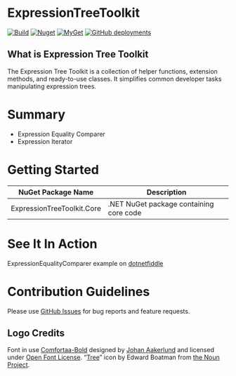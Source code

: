 # ExpressionTreeToolkit
[![Build](https://img.shields.io/azure-devops/build/alecsg77/6874db54-d5ec-4a83-b731-15da00bcbcde/22/master?logo=azure%20pipelines)](https://dev.azure.com/alecsg77/ExpressionTreeToolkit/_build/latest?definitionId=22&branchName=master)
[![Nuget](https://img.shields.io/nuget/v/ExpressionTreeToolkit.Core?logo=nuget)](https://www.nuget.org/packages/ExpressionTreeToolkit.Core/)
[![MyGet](https://img.shields.io/myget/expressiontreetoolkit/vpre/ExpressionTreeToolkit.Core?label=ExpressionTreeToolkit.Core)](https://www.myget.org/gallery/expressiontreetoolkit)
[![GitHub deployments](https://img.shields.io/github/deployments/alecsg77/ExpressionTreeToolkit/github-pages?label=DocFX&logo=github)](https://dev.azure.com/alecsg77/ExpressionTreeToolkit/_build/latest?definitionId=22&branchName=develop)

## What is Expression Tree Toolkit

The Expression Tree Toolkit is a collection of helper functions, extension methods, and ready-to-use classes. It simplifies common developer tasks manipulating expression trees.

# Summary

- Expression Equality Comparer
- Expression Iterator

# Getting Started

| NuGet Package Name | Description |
| --- | --- |
| ExpressionTreeToolkit.Core | .NET NuGet package containing core code |

# See It In Action

ExpressionEqualityComparer example on [dotnetfiddle](https://dotnetfiddle.net/ijvLUm)

# Contribution Guidelines
Please use [GitHub Issues](https://github.com/alecsg77/ExpressionTreeToolkit/issues) for bug reports and feature requests.

## Logo Credits
Font in use [Comfortaa-Bold](https://fonts.google.com/specimen/Comfortaa) designed by [Johan Aakerlund](https://aajohan.deviantart.com/) and licensed under [Open Font License](http://scripts.sil.org/cms/scripts/page.php?site_id=nrsi&id=OFL_web).
“[Tree](http://thenounproject.com/term/tree/173/)” icon by Edward Boatman from [the Noun Project](http://thenounproject.com/).